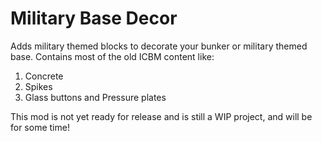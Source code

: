 Military Base Decor
=================

Adds military themed blocks to decorate your bunker or military themed base. 
Contains most of the old ICBM content like: </br>
1. Concrete </br>
2. Spikes </br>
3. Glass buttons and Pressure plates </br>

This mod is not yet ready for release and is still a WIP project, and will be for some time!